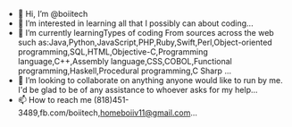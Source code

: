 - 👋 Hi, I’m @boiitech
- 👀 I’m interested in learning all that I possibly can about coding...
- 🌱 I’m currently learningTypes of coding From sources across the web such as:Java,Python,JavaScript,PHP,Ruby,Swift,Perl,Object-oriented programming,SQL,HTML,Objective-C,Programming language,C++,Assembly language,CSS,COBOL,Functional programming,Haskell,Procedural programming,C Sharp ...
- 💞️ I’m looking to collaborate on anything anyone would like to run by me. I'd be glad to be of any assistance to whoever asks for my help...
- 📫 How to reach me (818)451-3489,fb.com/boiitech,homeboiiv11@gmail.com...

<!---
boiitech/boiitech is a ✨ special ✨ repository because its `README.md` (this file) appears on your GitHub profile.
You can click the Preview link to take a look at your changes.
--->

